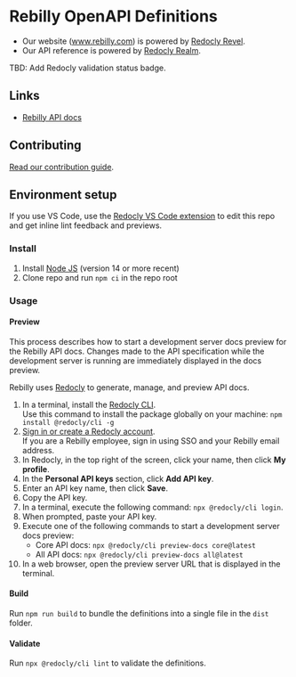 # Rebilly OpenAPI Definitions

- Our website (www.rebilly.com) is powered by [Redocly Revel](https://redocly.com/developer-portal/).
- Our API reference is powered by [Redocly Realm](https://redocly.com/product-updates/).

TBD: Add Redocly validation status badge.

## Links

- [Rebilly API docs](https://www.rebilly.com/catalog/all)

## Contributing

[Read our contribution guide](./CONTRIBUTING.md).

## Environment setup

If you use VS Code, use the [Redocly VS Code extension](https://marketplace.visualstudio.com/items?itemName=Redocly.openapi-vs-code) to edit this repo and get inline lint feedback and previews.

### Install

1. Install [Node JS](https://nodejs.org/) (version 14 or more recent)
2. Clone repo and run `npm ci` in the repo root

### Usage

#### Preview

This process describes how to start a development server docs preview for the Rebilly API docs. 
Changes made to the API specification while the development server is running are immediately displayed in the docs preview.

Rebilly uses [Redocly](https://redocly.com/) to generate, manage, and preview API docs.

1. In a terminal, install the [Redocly CLI](https://github.com/Redocly/redocly-cli). \
   Use this command to install the package globally on your machine: `npm install @redocly/cli -g`
1. [Sign in or create a Redocly account](https://app.redocly.com/signup). \
   If you are a Rebilly employee, sign in using SSO and your Rebilly email address.
1. In Redocly, in the top right of the screen, click your name, then click **My profile**.
1. In the **Personal API keys** section, click **Add API key**.
1. Enter an API key name, then click **Save**.
1. Copy the API key.
1. In a terminal, execute the following command: `npx @redocly/cli login`. 
1. When prompted, paste your API key.
1. Execute one of the following commands to start a development server docs preview:
    - Core API docs: `npx @redocly/cli preview-docs core@latest`
    - All API docs: `npx @redocly/cli preview-docs all@latest`
 1. In a web browser, open the preview server URL that is displayed in the terminal.

#### Build

Run `npm run build` to bundle the definitions into a single file in the `dist` folder.

#### Validate

Run `npx @redocly/cli lint` to validate the definitions.


